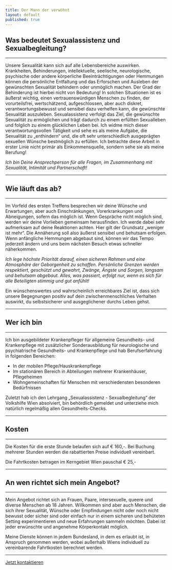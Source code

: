 ```yaml
---
title: Der Mann der verwöhnt
layout: default
published: true
---
```

## Was bedeutet Sexualassistenz und Sexualbegleitung?
***

Unsere Sexualität kann sich auf alle Lebensbereiche auswirken. Krankheiten, Behinderungen, intellektuelle, seelische, neurologische, psychische oder andere körperliche Beeinträchtigungen oder Hemmungen können die persönliche Entfaltung und das Erforschen und Ausleben der gewünschten Sexualität behindern oder unmöglich machen. Der Grad der Behinderung ist hierbei nicht von Bedeutung!
In solchen Situationen ist es äußerst wichtig, einen vertrauenswürdigen Menschen zu finden, der vorurteilsfrei, wertschätzend, aufgeschlossen, aber auch diskret, verantwortungsbewusst und sensibel dazu verhelfen kann, die gewünschte Sexualität auszuleben.
Sexualassistenz verfolgt das Ziel, die gewünschte Sexualität zu ermöglichen und trägt dadurch zu einem erfüllten Sexualleben und folglich zu einem glücklichen Leben bei.
Ich widme mich dieser verantwortungsvollen Tätigkeit und sehe es als meine Aufgabe, die Sexualität zu „enthindern“ und, die oft sehr unterschiedlich ausgeprägten sexuellen Wünsche bestmöglich zu erfüllen. Ich betrachte diese Arbeit in erster Linie nicht primär als Einkommensquelle, sondern sehe sie als meine Berufung!

_Ich bin Deine Ansprechperson für alle Fragen, im Zusammenhang mit Sexualität, Intimität und Partnerschaft!_

***
## Wie läuft das ab?
***
Im Vorfeld des ersten Treffens besprechen wir deine Wünsche und Erwartungen, aber auch Einschränkungen, Vorerkrankungen und Abneigungen, sofern das möglich ist.
Wenn Gespräche nicht möglich sind, werden wir deine Vorlieben gemeinsam herausfinden.
Ich werde dabei sehr aufmerksam auf deine Reaktionen achten. Hier gilt der Grundsatz „weniger ist mehr“. Die Annäherung soll also äußerst sensibel und behutsam erfolgen. Wenn anfängliche Hemmungen abgebaut sind, können wir das Tempo jederzeit ändern und uns beim nächsten Besuch etwas schneller näherkommen.

_Ich lege höchste Priorität darauf, einen sicheren Rahmen und eine Atmosphäre der Geborgenheit zu schaffen. Persönliche Grenzen werden respektiert, geschützt und gewahrt, Zwänge, Ängste und Sorgen, langsam und behutsam abgebaut. Alles, was passiert, erfolgt nur, wenn es sich für alle Beteiligten stimmig und gut anfühlt!_

Ein wünschenswertes und wahrscheinlich erreichbares Ziel ist, dass sich unsere Begegnungen positiv auf dein zwischenmenschliches Verhalten auswirkt, du selbstsicherer und ausgeglichener durchs Leben gehst.

***
## Wer ich bin
***

Ich bin ausgebildeter Krankenpfleger für allgemeine Gesundheits- und Krankenpflege mit zusätzlicher Sonderausbildung für neurologische und psychiatrische Gesundheits- und Krankenpflege und hab Berufserfahrung in folgenden Bereichen:

- In der mobilen Pflege/Hauskrankenpflege
- Im stationären Bereich in Abteilungen mehrerer Krankenhäuser, Pflegeheimen
- Wohngemeinschaften für Menschen mit verschiedensten besonderen Bedürfnissen

Zuletzt hab ich den Lehrgang „Sexualassistenz - Sexualbegleitung“ der Volkshilfe Wien absolviert, bin behördlich gemeldet und unterziehe mich natürlich regelmäßig allen Gesundheits-Checks.

***
## Kosten
***

Die Kosten für die erste Stunde belaufen sich auf € 160,-. Bei Buchung mehrerer Stunden werden die rabattierten Preise individuell vereinbart.

Die Fahrtkosten betragen im Kerngebiet Wien pauschal € 25,-

***
## An wen richtet sich mein Angebot?
***

Mein Angebot richtet sich an Frauen, Paare, intersexuelle, queere und diverse Menschen ab 18 Jahren. Willkommen sind aber auch Menschen, die sich ihrer Sexualität, Wünsche oder Empfindungen nicht oder noch nicht bewusst oder sicher sind oder einfach nur in einem sicheren und behüteten Setting experimentieren und neue Erfahrungen sammeln möchten. Dabei ist jeder erwünschte und angenehme Körperkontakt möglich.

Meine Dienste können in jedem Bundesland, in dem es erlaubt ist, in Anspruch genommen werden, wobei außerhalb Wiens individuell zu vereinbarende Fahrtkosten berechnet werden.

***

[Jetzt kontaktieren](mailto:sexualbegleitung-wien@tutamail.com "Anfrage per E-Mail")
